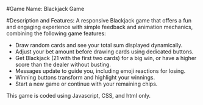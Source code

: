 #Game Name:
Blackjack Game

#Description and Features:
A responsive Blackjack game that offers a fun and engaging experience with simple feedback and animation mechanics, combining the following game features:

- Draw random cards and see your total sum displayed dynamically.
- Adjust your bet amount before drawing cards using dedicated buttons.
- Get Blackjack (21 with the first two cards) for a big win, or have a higher score than the dealer without busting.
- Messages update to guide you, including emoji reactions for losing.
- Winning buttons transform and highlight your winnings.
- Start a new game or continue with your remaining chips.

This game is coded using Javascript, CSS, and html only.
